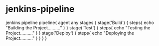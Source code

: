 # jenkins-pipeline
jenkins pipeline
pipeline{
agent any
stages 
{
stage('Build') 
{
steps{
echo "Building the Project.........."
}
}
stage('Test') 
{
steps{
echo "Testing the Project.........."
}
}
stage('Deploy') 
{
steps{
echo "Deploying the Project.........."
}
}
}
}
